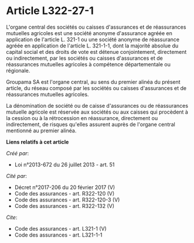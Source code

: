 # Article L322-27-1

L'organe central des sociétés ou caisses d'assurances et de réassurances mutuelles agricoles est une société anonyme
d'assurance agréée en application de l'article L. 321-1 ou une société anonyme de réassurance agréée en application de
l'article L. 321-1-1, dont la majorité absolue du capital social et des droits de vote est détenue conjointement, directement
ou indirectement, par les sociétés ou caisses d'assurances et de réassurances mutuelles agricoles à compétence départementale
ou régionale. 

Groupama SA est l'organe central, au sens du premier alinéa du présent article, du réseau composé par les sociétés ou caisses
d'assurances et de réassurances mutuelles agricoles. 

La dénomination de société ou de caisse d'assurances ou de réassurances mutuelle agricole est réservée aux sociétés ou aux
caisses qui procèdent à la cession ou à la rétrocession en réassurance, directement ou indirectement, de risques qu'elles
assurent auprès de l'organe central mentionné au premier alinéa.

**Liens relatifs à cet article**

_Créé par_:

  - Loi n°2013-672 du 26 juillet 2013 - art. 51

_Cité par_:

  - Décret n°2017-206 du 20 février 2017 (V)
  - Code des assurances - art. R322-120 (V)
  - Code des assurances - art. R322-120-3 (V)
  - Code des assurances - art. R322-132 (V)

_Cite_:

  - Code des assurances - art. L321-1 (V)
  - Code des assurances - art. L321-1-1
